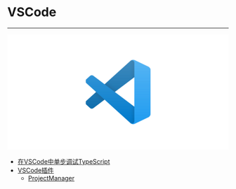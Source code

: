 # VSCode

---

![VSCode](./images/title.png)

- [在VSCode中单步调试TypeScript](/repository/Tools/VSCode/docs/在VSCode中单步调试TypeScript.md#在vscode中单步调试typescript)
- [VSCode插件](/repository/Tools/VSCode/docs/Plugins/README.md#vscode-插件)
  - [ProjectManager](/repository/Tools/VSCode/docs/Plugins/ProjectManager.md#projectmanager)